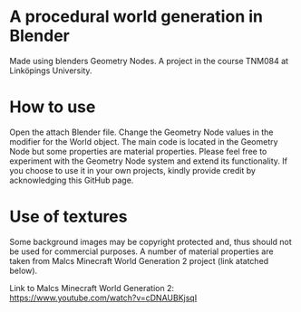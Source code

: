 # A procedural world generation in Blender
Made using blenders Geometry Nodes. A project in the course TNM084 at Linköpings University.

# How to use
Open the attach Blender file. Change the Geometry Node values in the modifier for the World object. 
The main code is located in the Geometry Node but some properties are material properties.
Please feel free to experiment with the Geometry Node system and extend its functionality. If you choose 
to use it in your own projects, kindly provide credit by acknowledging this GitHub page.

# Use of textures
Some background images may be copyright protected and, thus should not be used for commercial 
purposes. A number of material properties are taken from Malcs Minecraft World Generation 2 project (link 
atatched below).

Link to Malcs Minecraft World Generation 2: https://www.youtube.com/watch?v=cDNAUBKjsqI 
